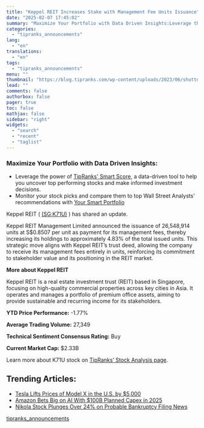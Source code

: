 ```yaml
---
title: "Keppel REIT Increases Stake with Management Fee Units Issuance"
date: "2025-02-07 17:45:02"
summary: "Maximize Your Portfolio with Data Driven Insights:Leverage the power of TipRanks' Smart Score, a data-driven tool to help you uncover top performing stocks and make informed investment decisions. Monitor your stock picks and compare them to top Wall Street Analysts' recommendations with Your Smart PortfolioKeppel REIT ( (SG:K71U) ) has..."
categories:
  - "tipranks_announcements"
lang:
  - "en"
translations:
  - "en"
tags:
  - "tipranks_announcements"
menu: ""
thumbnail: "https://blog.tipranks.com/wp-content/uploads/2023/06/shutterstock_1887015883-750x406.jpg"
lead: ""
comments: false
authorbox: false
pager: true
toc: false
mathjax: false
sidebar: "right"
widgets:
  - "search"
  - "recent"
  - "taglist"
---
```


### Maximize Your Portfolio with Data Driven Insights:

* Leverage the power of [TipRanks' Smart Score](https://www.tipranks.com/screener/top-smart-score-stocks), a data-driven tool to help you uncover top performing stocks and make informed investment decisions.
* Monitor your stock picks and compare them to top Wall Street Analysts' recommendations with  [Your Smart Portfolio](https://www.tipranks.com/smart-portfolio/holdings)

Keppel REIT ( [(SG:K71U)](https://www.tipranks.com/stocks/sg:k71u) ) has shared an update.

Keppel REIT Management Limited announced the issuance of 26,548,914 units at S$0.8507 per unit as payment for its management fees, thereby increasing its holdings to approximately 4.83% of the total issued units. This strategic move aligns with Keppel REIT’s trust deed, allowing the company to receive its management fees entirely in units, reinforcing its commitment to stakeholder value and its positioning in the REIT market.

**More about Keppel REIT**

Keppel REIT is a real estate investment trust (REIT) based in Singapore, focusing on high-quality commercial properties across key cities in Asia. It operates and manages a portfolio of premium office assets, aiming to provide sustainable and recurring income for its stakeholders.

**YTD Price Performance:** -1.77%

**Average Trading Volume:** 27,349

**Technical Sentiment Consensus Rating:** Buy

**Current Market Cap:** $2.33B

Learn more about K71U stock on [TipRanks’ Stock Analysis page](https://www.tipranks.com/stocks/sg:k71u/stock-analysis).

Trending Articles:
------------------

* [Tesla Lifts Prices of Model X in the U.S. by $5,000](https://www.tipranks.com/news/tesla-lifts-prices-of-model-x-in-the-u-s-by-5000)
* [Amazon Bets Big on AI With $100B Planned Capex in 2025](https://www.tipranks.com/news/amazon-bets-big-on-ai-with-100b-planned-capex-in-2025)
* [Nikola Stock Plunges Over 24% on Probable Bankruptcy Filing News](https://www.tipranks.com/news/nikola-stock-plunges-over-24-on-probable-bankruptcy-filing-news)

[tipranks_announcements](https://www.tipranks.com/news/company-announcements/keppel-reit-increases-stake-with-management-fee-units-issuance)
